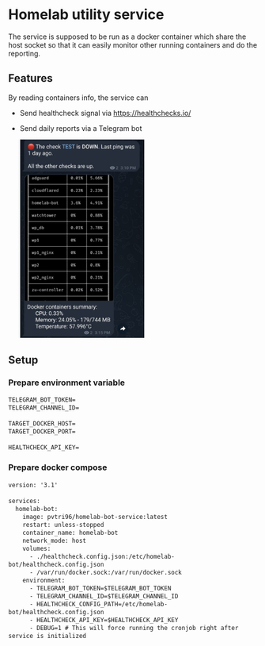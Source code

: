 # Homelab utility service

The service is supposed to be run as a docker container which share the host socket so that it can easily monitor other running containers and do the reporting.

## Features

By reading containers info, the service can

* Send healthcheck signal via https://healthchecks.io/
* Send daily reports via a Telegram bot

    <img src="./telegram_message.jpeg" alt="Telegram message example" height="400"/>

## Setup

### Prepare environment variable

```
TELEGRAM_BOT_TOKEN=
TELEGRAM_CHANNEL_ID=

TARGET_DOCKER_HOST=
TARGET_DOCKER_PORT=

HEALTHCHECK_API_KEY=
```

### Prepare docker compose

```
version: '3.1'

services:
  homelab-bot:
    image: pvtri96/homelab-bot-service:latest
    restart: unless-stopped
    container_name: homelab-bot
    network_mode: host
    volumes:
      - ./healthcheck.config.json:/etc/homelab-bot/healthcheck.config.json
      - /var/run/docker.sock:/var/run/docker.sock
    environment:
      - TELEGRAM_BOT_TOKEN=$TELEGRAM_BOT_TOKEN
      - TELEGRAM_CHANNEL_ID=$TELEGRAM_CHANNEL_ID
      - HEALTHCHECK_CONFIG_PATH=/etc/homelab-bot/healthcheck.config.json
      - HEALTHCHECK_API_KEY=$HEALTHCHECK_API_KEY
      - DEBUG=1 # This will force running the cronjob right after service is initialized
```
